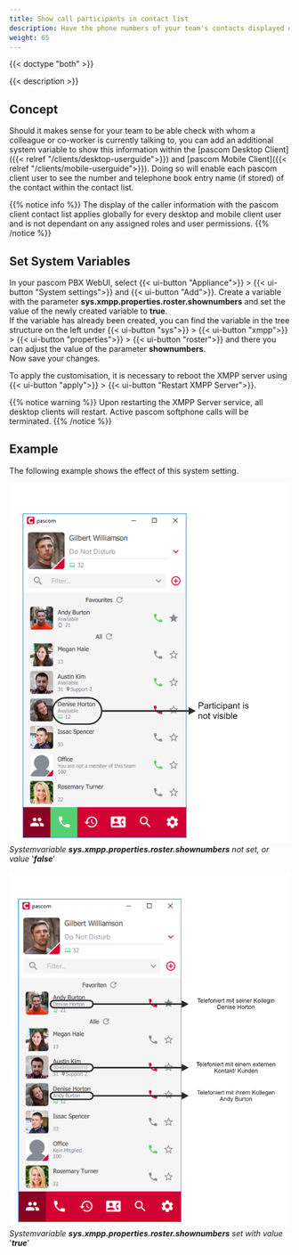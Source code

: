 ```yaml
---
title: Show call participants in contact list 
description: Have the phone numbers of your team's contacts displayed directly in the client contact list
weight: 65
---
```


{{< doctype "both" >}} 
 
{{< description >}}

## Concept

Should it makes sense for your team to be able check with whom a colleague or co-worker is currently talking to, you can add an additional system variable to show this information within the [pascom Desktop Client]({{< relref "/clients/desktop-userguide">}}) and [pascom Mobile Client]({{< relref "/clients/mobile-userguide">}}).
Doing so will enable each pascom client user to see the number and telephone book entry name (if stored) of the contact within the contact list. 

{{% notice info %}}
The display of the caller information with the pascom client contact list applies globally for every desktop and mobile client user and is not dependant on any assigned roles and user permissions.
{{% /notice %}}


## Set System Variables

In your pascom PBX WebUI, select {{< ui-button "Appliance">}} > {{< ui-button "System settings">}} and {{< ui-button "Add">}}.
Create a variable with the parameter **sys.xmpp.properties.roster.shownumbers** and set the value of the newly created variable to **true**.           
If the variable has already been created, you can find the variable in the tree structure on the left under {{< ui-button "sys">}} > {{< ui-button "xmpp">}} > {{< ui-button "properties">}} > {{< ui-button "roster">}} and there you can adjust the value of the parameter **shownumbers**.             
Now save your changes.

To apply the customisation, it is necessary to reboot the XMPP server using {{< ui-button "apply">}} > {{< ui-button "Restart XMPP Server">}}.

{{% notice warning %}}
Upon restarting the XMPP Server service, all desktop clients will restart. Active pascom softphone calls will be terminated.
{{% /notice %}}

 
## Example

The following example shows the effect of this system setting.
            
![without defined system variable or value set to "false"](shownumbers-false.en.png?width=550px)
*Systemvariable* ***sys.xmpp.properties.roster.shownumbers*** *not set, or value* '***false***'           


![defined system variable with value set to "true"](shownumbers-true.de.png?width=550px)
*Systemvariable* ***sys.xmpp.properties.roster.shownumbers*** *set with value* '***true***'
